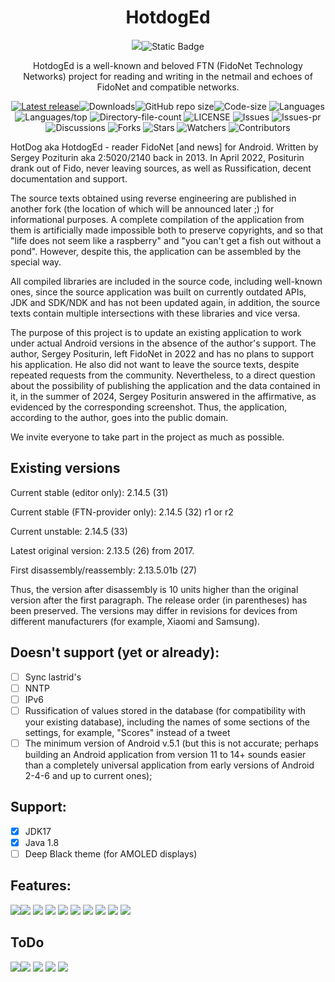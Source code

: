 <div align="center">

# HotdogEd

![](https://img.shields.io/badge/-000000?style=for-the-badge&logo=fidoalliance&logoSize=auto)![Static Badge](https://img.shields.io/badge/-000000?style=for-the-badge&logo=.net&logoSize=auto)

HotdogEd is a well-known and beloved FTN (FidoNet Technology Networks) project for reading and writing in the netmail and echoes of FidoNet and compatible networks.

[![Latest release](https://img.shields.io/github/v/release/reveritus/hotdoged?include_prereleases&label=latest%20release&style=for-the-badge)](https://github.com/reveritus/hotdoged/releases/latest)![Downloads](https://img.shields.io/github/downloads/reveritus/hotdoged/total?style=for-the-badge)![GitHub repo size](https://img.shields.io/github/repo-size/reveritus/hotdoged?style=for-the-badge)![Code-size](https://shields.io/github/languages/code-size/reveritus/hotdoged?style=for-the-badge)
![Languages](https://shields.io/github/languages/count/reveritus/hotdoged?style=for-the-badge)
![Languages/top](https://shields.io/github/languages/top/reveritus/hotdoged?style=for-the-badge)
![Directory-file-count](https://shields.io/github/directory-file-count/reveritus/hotdoged?style=for-the-badge)
![LICENSE](https://img.shields.io/github/license/reveritus/hotdoged?color=blue&style=for-the-badge)
![Issues](https://shields.io/github/issues/reveritus/hotdoged?style=for-the-badge)
![Issues-pr](https://shields.io/github/issues-pr/reveritus/hotdoged?style=for-the-badge)
![Discussions](https://shields.io/github/discussions/reveritus/hotdoged?style=for-the-badge)
![Forks](https://shields.io/github/forks/reveritus/hotdoged?style=for-the-badge)
![Stars](https://shields.io/github/stars/reveritus/hotdoged?style=for-the-badge)
![Watchers](https://shields.io/github/watchers/reveritus/hotdoged?style=for-the-badge)
![Contributors](https://shields.io/github/contributors/reveritus/hotdoged?style=for-the-badge)
</div>

HotDog aka HotdogEd - reader 
FidoNet [and news] for Android.
Written by Sergey Poziturin aka 2:5020/2140 back in 2013.
In April 2022, Positurin drank out of Fido, never leaving 
sources, as well as Russification, decent documentation and support.

The source texts obtained using reverse engineering are published in another fork (the location of which will be announced later ;) for informational purposes. A complete compilation of the application from them is artificially made impossible both to preserve copyrights, and so that "life does not seem like a raspberry" and "you can't get a fish out without a pond". However, despite this, the application can be assembled by the special way.

All compiled libraries are included in the source code, including well-known ones, since the source application was built on currently outdated APIs, JDK and SDK/NDK and has not been updated again, in addition, the source texts contain multiple intersections with these libraries and vice versa.

The purpose of this project is to update an existing application to work under actual Android versions in the absence of the author's support.
The author, Sergey Positurin, left FidoNet in 2022 and has no plans to support his application. He also did not want to leave the source texts, despite repeated requests from the community. Nevertheless, to a direct question about the possibility of publishing the application and the data contained in it, in the summer of 2024, Sergey Positurin answered in the affirmative, as evidenced by the corresponding screenshot. Thus, the application, according to the author, goes into the public domain.

We invite everyone to take part in the project as much as possible.

## Existing versions

Current stable (editor only): 2.14.5 (31)

Current stable (FTN-provider only): 2.14.5 (32) r1 or r2

Current unstable: 2.14.5 (33)

Latest original version: 2.13.5 (26) from 2017.

First disassembly/reassembly: 2.13.5.01b (27)

Thus, the version after disassembly is 10 units higher than the original version after the first paragraph. The release order (in parentheses) has been preserved. The versions may differ in revisions for devices from different manufacturers (for example, Xiaomi and Samsung).

## Doesn't support (yet or already):

- [ ] Sync lastrid's
- [ ] NNTP
- [ ] IPv6
- [ ] Russification of values stored in the database (for compatibility with your existing database), including
the names of some sections
of the settings, for example, "Scores" instead of a tweet
- [  ] The minimum version of Android v.5.1 (but this is not accurate; perhaps building an Android application from version 11 to 14+ sounds easier than a completely universal application from early versions of Android 2-4-6 and up to current ones);

## Support:

- [x] JDK17
- [x] Java 1.8
- [ ] Deep Black theme (for AMOLED displays)

## Features:

![](https://img.shields.io/badge/Android%20v.14-000000?style=for-the-badge&label=√&labelColor=8a2be2)![](https://img.shields.io/badge/Documentation-000000?style=for-the-badge&label=√&labelColor=8a2be2)
![](https://img.shields.io/badge/Yggdrasil%20mesh%20network%20connections-000000?style=for-the-badge&label=√&labelColor=8a2be2)
![](https://img.shields.io/badge/Localhost%Syncronous%20network%20connections-000000?style=for-the-badge&label=√&labelColor=8a2be2)
![](https://img.shields.io/badge/Native%Russian%20interface-000000?style=for-the-badge&label=√&labelColor=8a2be2)
![](https://img.shields.io/badge/DB%20and%20incoming%20in%20a%20user%20accessible%20folder-000000?style=for-the-badge&label=√&labelColor=8a2be2)
![](https://img.shields.io/badge/Multilink-000000?style=for-the-badge&label=√&labelColor=8a2be2)
![](https://img.shields.io/badge/Copypaste%20edit-000000?style=for-the-badge&label=√&labelColor=8a2be2)
![](https://img.shields.io/badge/Garbage%20disposal-000000?style=for-the-badge&label=√&labelColor=8a2be2)
![](https://img.shields.io/badge/Fixed%20quotas%20displayed%20crookedly%20on%20PC's-000000?style=for-the-badge&label=√&labelColor=8a2be2)

## ToDo

![](https://img.shields.io/badge/normal%20English%20build-000000?style=for-the-badge)![](https://img.shields.io/badge/human--friendly%20DATABASE%20transfer%20to%20external%20storage-000000?style=for-the-badge)
![](https://img.shields.io/badge/setting%20up%20templates-000000?style=for-the-badge)
![](https://img.shields.io/badge/incoming%20connections-000000?style=for-the-badge)
![](https://img.shields.io/badge/new%20provider%20for%20nodes-000000?style=for-the-badge)




